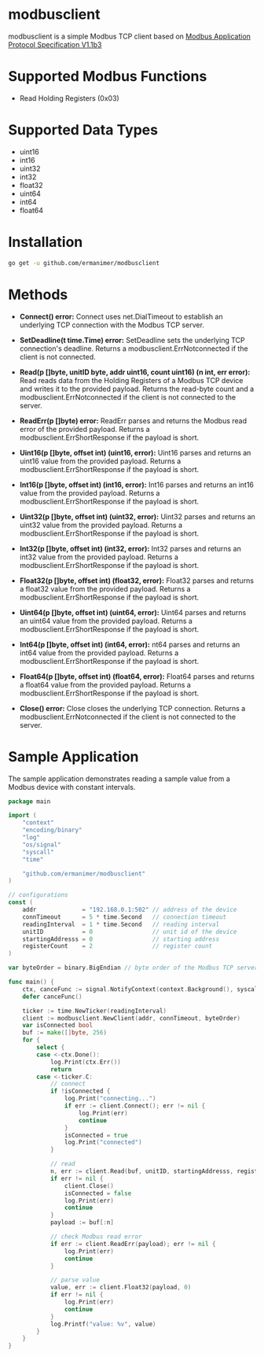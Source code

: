 # modbusclient
modbusclient is a simple Modbus TCP client based on [Modbus Application Protocol Specification V1.1b3](https://www.modbus.org/docs/Modbus_Application_Protocol_V1_1b3.pdf)

# Supported Modbus Functions

- Read Holding Registers (0x03)

# Supported Data Types

- uint16
- int16
- uint32
- int32
- float32
- uint64
- int64
- float64

# Installation

```bash
go get -u github.com/ermanimer/modbusclient
```

# Methods

- **Connect() error:** Connect uses net.DialTimeout to establish an underlying TCP connection with the Modbus TCP server.

- **SetDeadline(t time.Time) error:** SetDeadline sets the underlying TCP connection's deadline. Returns a modbusclient.ErrNotconnected if the client is not connected.

- **Read(p []byte, unitID byte, addr uint16, count uint16) (n int, err error):** Read reads data from the Holding Registers of a Modbus TCP device and writes it to the provided payload. Returns the read-byte count and a modbusclient.ErrNotconnected if the client is not connected to the server.
	
- **ReadErr(p []byte) error:** ReadErr parses and returns the Modbus read error of the provided payload. Returns a modbusclient.ErrShortResponse if the payload is short.

- **Uint16(p []byte, offset int) (uint16, error):** Uint16 parses and returns an uint16 value from the provided payload. Returns a modbusclient.ErrShortResponse if the payload is short.

- **Int16(p []byte, offset int) (int16, error):** Int16 parses and returns an int16 value from the provided payload. Returns a modbusclient.ErrShortResponse if the payload is short.

- **Uint32(p []byte, offset int) (uint32, error):** Uint32 parses and returns an uint32 value from the provided payload. Returns a modbusclient.ErrShortResponse if the payload is short.

- **Int32(p []byte, offset int) (int32, error):** Int32 parses and returns an int32 value from the provided payload. Returns a modbusclient.ErrShortResponse if the payload is short.

- **Float32(p []byte, offset int) (float32, error):** Float32 parses and returns a float32 value from the provided payload. Returns a modbusclient.ErrShortResponse if the payload is short.

- **Uint64(p []byte, offset int) (uint64, error):** Uint64 parses and returns an uint64 value from the provided payload. Returns a modbusclient.ErrShortResponse if the payload is short.

- **Int64(p []byte, offset int) (int64, error):** nt64 parses and returns an int64 value from the provided payload. Returns a modbusclient.ErrShortResponse if the payload is short.

- **Float64(p []byte, offset int) (float64, error):** Float64 parses and returns a float64 value from the provided payload. Returns a modbusclient.ErrShortResponse if the payload is short.

- **Close() error:** Close closes the underlying TCP connection. Returns a modbusclient.ErrNotconnected if the client is not connected to the server.

# Sample Application

The sample application demonstrates reading a sample value from a Modbus device with constant intervals. 

```go
package main

import (
	"context"
	"encoding/binary"
	"log"
	"os/signal"
	"syscall"
	"time"

	"github.com/ermanimer/modbusclient"
)

// configurations
const (
	addr             = "192.168.0.1:502" // address of the device
	connTimeout      = 5 * time.Second   // connection timeout
	readingInterval  = 1 * time.Second   // reading interval
	unitID           = 0                 // unit id of the device
	startingAddresss = 0                 // starting address
	registerCount    = 2                 // register count
)

var byteOrder = binary.BigEndian // byte order of the Modbus TCP server

func main() {
	ctx, canceFunc := signal.NotifyContext(context.Background(), syscall.SIGINT, syscall.SIGTERM)
	defer canceFunc()

	ticker := time.NewTicker(readingInterval)
	client := modbusclient.NewClient(addr, connTimeout, byteOrder)
	var isConnected bool
	buf := make([]byte, 256)
	for {
		select {
		case <-ctx.Done():
			log.Print(ctx.Err())
			return
		case <-ticker.C:
			// connect
			if !isConnected {
				log.Print("connecting...")
				if err := client.Connect(); err != nil {
					log.Print(err)
					continue
				}
				isConnected = true
				log.Print("connected")
			}

			// read
			n, err := client.Read(buf, unitID, startingAddresss, registerCount)
			if err != nil {
				client.Close()
				isConnected = false
				log.Print(err)
				continue
			}
			payload := buf[:n]

			// check Modbus read error
			if err := client.ReadErr(payload); err != nil {
				log.Print(err)
				continue
			}

			// parse value
			value, err := client.Float32(payload, 0)
			if err != nil {
				log.Print(err)
				continue
			}
			log.Printf("value: %v", value)
		}
	}
}
```
